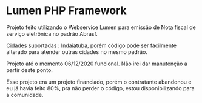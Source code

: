 # Lumen PHP Framework

Projeto feito utilizando o Webservice Lumen para emissão de Nota fiscal de serviço eletrônica no padrão Abrasf.

Cidades suportadas : Indaiatuba, porém código pode ser facilmente alterado para atender outras cidades no mesmo padrão.

Projeto até o momento 06/12/2020 funcional. Não irei dar manutenção a partir deste ponto. 

Esse projeto era um projeto financiado, porém o contratante abandonou e eu já havia feito 80%, pra não perder o código, estou disponibilizando para a comunidade.


